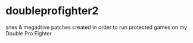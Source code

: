 # doubleprofighter2
snes &amp; megadrive patches created in order to run protected games on my Double Pro Fighter 
